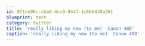 ```yaml
---
id: 071ce96c-cba6-4cc9-9447-1c666438a261
blueprint: text
category: twitter
title: 'really liking my new (to me)  Canon 40D'
caption: 'really liking my new (to me)  Canon 40D'
---
```

